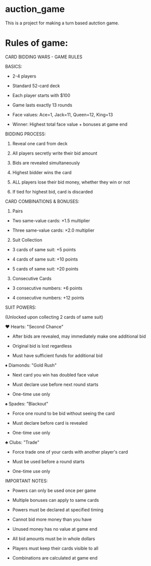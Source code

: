 # auction_game
This is a project for making a turn based autction game.

# Rules of game:

CARD BIDDING WARS - GAME RULES



BASICS:

- 2-4 players

- Standard 52-card deck

- Each player starts with $100

- Game lasts exactly 13 rounds

- Face values: Ace=1, Jack=11, Queen=12, King=13

- Winner: Highest total face value + bonuses at game end



BIDDING PROCESS:

1. Reveal one card from deck

2. All players secretly write their bid amount

3. Bids are revealed simultaneously

4. Highest bidder wins the card

5. ALL players lose their bid money, whether they win or not

6. If tied for highest bid, card is discarded



CARD COMBINATIONS & BONUSES:

1. Pairs

- Two same-value cards: ×1.5 multiplier

- Three same-value cards: ×2.0 multiplier



2. Suit Collection

- 3 cards of same suit: +5 points

- 4 cards of same suit: +10 points

- 5 cards of same suit: +20 points



3. Consecutive Cards

- 3 consecutive numbers: +6 points

- 4 consecutive numbers: +12 points



SUIT POWERS:

(Unlocked upon collecting 2 cards of same suit)

♥ Hearts: "Second Chance"

- After bids are revealed, may immediately make one additional bid

- Original bid is lost regardless

- Must have sufficient funds for additional bid



♦ Diamonds: "Gold Rush"

- Next card you win has doubled face value

- Must declare use before next round starts

- One-time use only



♠ Spades: "Blackout"

- Force one round to be bid without seeing the card

- Must declare before card is revealed

- One-time use only



♣ Clubs: "Trade"

- Force trade one of your cards with another player's card

- Must be used before a round starts

- One-time use only



IMPORTANT NOTES:

- Powers can only be used once per game

- Multiple bonuses can apply to same cards

- Powers must be declared at specified timing

- Cannot bid more money than you have

- Unused money has no value at game end

- All bid amounts must be in whole dollars

- Players must keep their cards visible to all

- Combinations are calculated at game end

